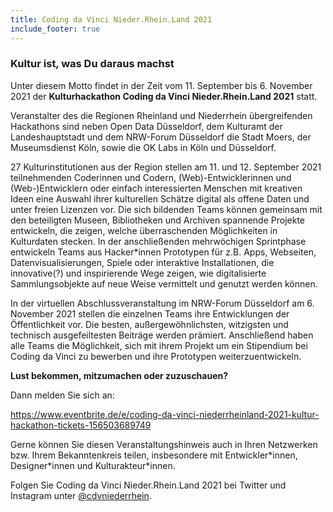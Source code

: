 ```yaml
---
title: Coding da Vinci Nieder.Rhein.Land 2021
include_footer: true
---
```


<h3>Kultur ist, was Du daraus machst</h3>
Unter diesem Motto findet in der Zeit vom 11. September bis 6. November 2021 der <b>Kulturhackathon Coding da Vinci Nieder.Rhein.Land 2021</b> statt.

Veranstalter des die Regionen Rheinland und Niederrhein übergreifenden Hackathons sind neben Open Data Düsseldorf, dem Kulturamt der Landeshauptstadt und dem NRW-Forum Düsseldorf die Stadt Moers, der Museumsdienst Köln, sowie die OK Labs in Köln und Düsseldorf.

27 Kulturinstitutionen aus der Region stellen am 11. und 12. September 2021 teilnehmenden Coderinnen und Codern, (Web)-Entwicklerinnen und (Web-)Entwicklern oder einfach interessierten Menschen mit kreativen Ideen eine Auswahl ihrer kulturellen Schätze digital als offene Daten und unter freien Lizenzen vor. Die sich bildenden Teams können gemeinsam mit den beteiligten Museen, Bibliotheken und Archiven spannende Projekte entwickeln, die zeigen, welche überraschenden Möglichkeiten in Kulturdaten stecken. In der anschließenden mehrwöchigen Sprintphase entwickeln Teams aus Hacker*innen Prototypen für z.B. Apps, Webseiten, Datenvisualisierungen, Spiele oder interaktive Installationen, die innovative(?) und inspirierende Wege zeigen, wie digitalisierte Sammlungsobjekte auf neue Weise vermittelt und genutzt werden können.

In der virtuellen Abschlussveranstaltung im NRW-Forum Düsseldorf am 6. November 2021 stellen die einzelnen Teams ihre Entwicklungen der Öffentlichkeit vor. Die besten, außergewöhnlichsten, witzigsten und technisch ausgefeiltesten Beiträge werden prämiert. Anschließend haben alle Teams die Möglichkeit, sich mit ihrem Projekt um ein Stipendium bei Coding da Vinci zu bewerben und ihre Prototypen weiterzuentwickeln.

<b>Lust bekommen, mitzumachen oder zuzuschauen?</b>

Dann melden Sie sich an:

<a href="https://www.eventbrite.de/e/coding-da-vinci-niederrheinland-2021-kultur-hackathon-tickets-156503689749" target=_blank>https://www.eventbrite.de/e/coding-da-vinci-niederrheinland-2021-kultur-hackathon-tickets-156503689749</a>

Gerne können Sie diesen Veranstaltungshinweis auch in Ihren Netzwerken bzw. Ihrem Bekanntenkreis teilen, insbesondere mit Entwickler\*innen, Designer\*innen und Kulturakteur\*innen.

Folgen Sie Coding da Vinci Nieder.Rhein.Land 2021 bei Twitter und Instagram unter <a href="https://twitter.com/cdvniederrhein" target=_blank>@cdvniederrhein</a>.